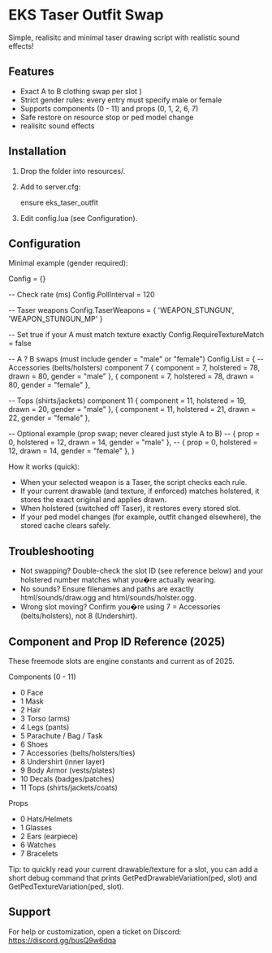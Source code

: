 # EKS Taser Outfit Swap

Simple, realisitc and minimal taser drawing script with realistic sound effects!

## Features

* Exact A to B clothing swap per slot )
* Strict gender rules: every entry must specify male or female
* Supports components (0 - 11) and props (0, 1, 2, 6, 7)
* Safe restore on resource stop or ped model change
* realisitc sound effects

## Installation

1. Drop the folder into resources/.

2. Add to server.cfg:

    ensure eks_taser_outfit
   
3. Edit config.lua (see Configuration).

## Configuration

Minimal example (gender required):

Config = {}

-- Check rate (ms)
Config.PollInterval = 120

-- Taser weapons
Config.TaserWeapons = { 'WEAPON_STUNGUN', 'WEAPON_STUNGUN_MP' }

-- Set true if your A must match texture exactly
Config.RequireTextureMatch = false

-- A ? B swaps (must include gender = "male" or "female")
Config.List = {
  -- Accessories (belts/holsters)  component 7
  { component = 7, holstered = 78, drawn = 80, gender = "male"   },
  { component = 7, holstered = 78, drawn = 80, gender = "female" },

  -- Tops (shirts/jackets)  component 11
  { component = 11, holstered = 19, drawn = 20, gender = "male"   },
  { component = 11, holstered = 21, drawn = 22, gender = "female" },

  -- Optional example (prop swap; never cleared just style A to B)
  -- { prop = 0, holstered = 12, drawn = 14, gender = "male"   },
  -- { prop = 0, holstered = 12, drawn = 14, gender = "female" },
}


How it works (quick):

* When your selected weapon is a Taser, the script checks each rule.
* If your current drawable (and texture, if enforced) matches holstered, it stores the exact original and applies drawn.
* When holstered (switched off Taser), it restores every stored slot.
* If your ped model changes (for example, outfit changed elsewhere), the stored cache clears safely.

## Troubleshooting

* Not swapping? Double-check the slot ID (see reference below) and your holstered number matches what you�re actually wearing.
* No sounds? Ensure filenames and paths are exactly html/sounds/draw\.ogg and html/sounds/holster.ogg.
* Wrong slot moving? Confirm you�re using 7 = Accessories (belts/holsters), not 8 (Undershirt).

## Component and Prop ID Reference (2025)

These freemode slots are engine constants and current as of 2025.

Components (0 - 11)

* 0 Face
* 1 Mask
* 2 Hair
* 3 Torso (arms)
* 4 Legs (pants)
* 5 Parachute / Bag / Task
* 6 Shoes
* 7 Accessories (belts/holsters/ties)
* 8 Undershirt (inner layer)
* 9 Body Armor (vests/plates)
* 10 Decals (badges/patches)
* 11 Tops (shirts/jackets/coats)

Props

* 0 Hats/Helmets
* 1 Glasses
* 2 Ears (earpiece)
* 6 Watches
* 7 Bracelets

Tip: to quickly read your current drawable/texture for a slot, you can add a short debug command that prints GetPedDrawableVariation(ped, slot) and GetPedTextureVariation(ped, slot).

## Support

For help or customization, open a ticket on Discord:
https://discord.gg/busQ9w6dqa
